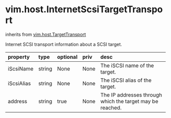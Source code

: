 vim.host.InternetScsiTargetTransport
====================================
inherits from [vim.host.TargetTransport](docs/vim.host.TargetTransport.md)


Internet SCSI transport information about a SCSI target.

| property | type | optional | priv | desc |
|:---------|:-----|:---------|:-----|:-----|
| iScsiName | string | None | None | The iSCSI name of the target. |
| iScsiAlias | string | None | None | The iSCSI alias of the target. |
| address | string | true | None | The IP addresses through which the target may be reached. |


